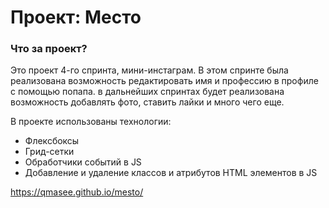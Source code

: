 # Проект: Место

### Что за проект?

Это проект 4-го спринта, мини-инстаграм. В этом спринте была реализована возможность редактировать имя и профессию в профиле с помощью попапа. в дальнейших спринтах будет реализована возможность добавлять фото, ставить лайки и много чего еще.

В проекте использованы технологии:
* Флексбоксы
* Грид-сетки
* Обработчики событий в JS
* Добавление и удаление классов и атрибутов HTML элементов в JS

https://qmasee.github.io/mesto/

